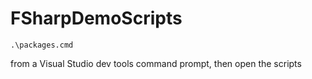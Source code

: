 FSharpDemoScripts
=================


    .\packages.cmd

from a Visual Studio dev tools command prompt, then open the scripts

